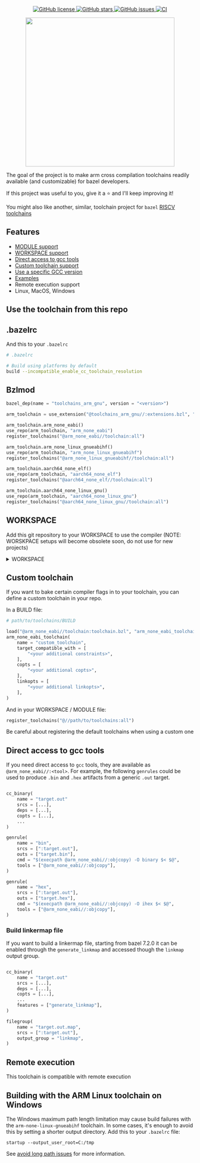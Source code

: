 <p align="center">

<a href="https://github.com/d-asnaghi/bazel-arm-none-eabi/blob/master/LICENSE">
    <img alt="GitHub license" src="https://img.shields.io/github/license/d-asnaghi/bazel-arm-none-eabi?color=success">
</a>

<a href="https://github.com/d-asnaghi/bazel-arm-none-eabi/stargazers">
    <img alt="GitHub stars" src="https://img.shields.io/github/stars/d-asnaghi/bazel-arm-none-eabi?color=success">
</a>

<a href="https://github.com/d-asnaghi/bazel-arm-none-eabi/issues">
    <img alt="GitHub issues" src="https://img.shields.io/github/issues/d-asnaghi/bazel-arm-none-eabi">
</a>

<a href="https://github.com/d-asnaghi/bazel-arm-none-eabi/actions">
    <img alt="CI" src="https://github.com/hexdae/bazel-arm-none-eabi/actions/workflows/ci.yml/badge.svg">
</a>

</p>

<p align="center">

<img src="https://asnaghi.me/images/bazel-arm.png" width="400px"/>

</p>

The goal of the project is to make arm cross compilation toolchains readily
available (and customizable) for bazel developers.

If this project was useful to you, give it a ⭐️ and I'll keep improving it!

You might also like another, similar, toolchain project for `bazel`
[RISCV toolchains](https://github.com/hexdae/bazel-riscv-none-elf)

## Features

- [MODULE support](#bzlmod)
- [WORKSPACE support](#workspace)
- [Direct access to gcc tools](#direct-access-to-gcc-tools)
- [Custom toolchain support](#custom-toolchain)
- [Use a specific GCC version](./examples/gcc_version)
- [Examples](./examples)
- Remote execution support
- Linux, MacOS, Windows

## Use the toolchain from this repo

## .bazelrc

And this to your `.bazelrc`

```bash
# .bazelrc

# Build using platforms by default
build --incompatible_enable_cc_toolchain_resolution
```

## Bzlmod

```python
bazel_dep(name = "toolchains_arm_gnu", version = "<version>")

arm_toolchain = use_extension("@toolchains_arm_gnu//:extensions.bzl", "arm_toolchain")

arm_toolchain.arm_none_eabi()
use_repo(arm_toolchain, "arm_none_eabi")
register_toolchains("@arm_none_eabi//toolchain:all")

arm_toolchain.arm_none_linux_gnueabihf()
use_repo(arm_toolchain, "arm_none_linux_gnueabihf")
register_toolchains("@arm_none_linux_gnueabihf//toolchain:all")

arm_toolchain.aarch64_none_elf()
use_repo(arm_toolchain, "aarch64_none_elf")
register_toolchains("@aarch64_none_elf//toolchain:all")

arm_toolchain.aarch64_none_linux_gnu()
use_repo(arm_toolchain, "aarch64_none_linux_gnu")
register_toolchains("@aarch64_none_linux_gnu//toolchain:all")
```

## WORKSPACE

Add this git repository to your WORKSPACE to use the compiler (NOTE: WORSKPACE
setups will become obsolete soon, do not use for new projects)

<details>

<summary>
WORKSPACE
</summary>

```python
load("@bazel_tools//tools/build_defs/repo:git.bzl", "git_repository")

git_repository(
    name = "rules_cc",
    remote = "https://github.com/bazelbuild/rules_cc",
    branch = "main",
)

git_repository(
    name = "arm_none_eabi",
    remote = "https://github.com/hexdae/bazel-arm-none-eabi",
    branch = "master",
)

load("@toolchains_arm_gnu//:deps.bzl", "arm_none_eabi_deps")
arm_none_eabi_deps()
register_toolchains("@arm_none_eabi//toolchain:all")

load("@toolchains_arm_gnu//:deps.bzl", "arm_none_linux_gnueabihf_deps")
arm_none_linux_gnueabihf_deps()
register_toolchains("@arm_none_linux_gnueabihf//toolchain:all")

load("@toolchains_arm_gnu//:deps.bzl", "aarch64_none_elf_deps")
aarch64_none_elf_deps()
register_toolchains("@aarch64_none_elf//toolchain:all")

load("@toolchains_arm_gnu//:deps.bzl", "aarch64_none_linux_gnu_deps")
aarch64_none_linux_gnu_deps()
register_toolchains("@aarch64_none_linux_gnu//toolchain:all")
```

</details>

## Custom toolchain

If you want to bake certain compiler flags in to your toolchain, you can define a custom toolchain in your repo.

In a BUILD file:

```python
# path/to/toolchains/BUILD

load("@arm_none_eabi//toolchain:toolchain.bzl", "arm_none_eabi_toolchain")
arm_none_eabi_toolchain(
    name = "custom_toolchain",
    target_compatible_with = [
        "<your additional constraints>",
    ],
    copts = [
        "<your additional copts>",
    ],
    linkopts = [
        "<your additional linkopts>",
    ],
)
```

And in your WORKSPACE / MODULE file:

```python
register_toolchains("@//path/to/toolchains:all")
```

Be careful about registering the default toolchains when using a custom one

## Direct access to gcc tools

If you need direct access to `gcc` tools, they are available as `@arm_none_eabi//:<tool>`. For example, the following `genrules` could be used to produce `.bin` and `.hex` artifacts from a generic `.out` target.

```python

cc_binary(
    name = "target.out"
    srcs = [...],
    deps = [...],
    copts = [...],
    ...
)

genrule(
    name = "bin",
    srcs = [":target.out"],
    outs = ["target.bin"],
    cmd = "$(execpath @arm_none_eabi//:objcopy) -O binary $< $@",
    tools = ["@arm_none_eabi//:objcopy"],
)

genrule(
    name = "hex",
    srcs = [":target.out"],
    outs = ["target.hex"],
    cmd = "$(execpath @arm_none_eabi//:objcopy) -O ihex $< $@",
    tools = ["@arm_none_eabi//:objcopy"],
)
```

### Build linkermap file

If you want to build a linkermap file, starting from bazel 7.2.0 it can be enabled through the `generate_linkmap` and accessed though the `linkmap` output group.

```python

cc_binary(
    name = "target.out"
    srcs = [...],
    deps = [...],
    copts = [...],
    ...
    features = ["generate_linkmap"],
)

filegroup(
    name = "target.out.map",
    srcs = [":target.out"],
    output_group = "linkmap",
)
```


## Remote execution

This toolchain is compatible with remote execution

## Building with the ARM Linux toolchain on Windows

The Windows maximum path length limitation may cause build failures with the
`arm-none-linux-gnueabihf` toolchain. In some cases, it's enough to avoid this
by setting a shorter output directory. Add this to your `.bazelrc` file:

```
startup --output_user_root=C:/tmp
```

See [avoid long path issues][1] for more information.

[1]: https://bazel.build/configure/windows#long-path-issues
